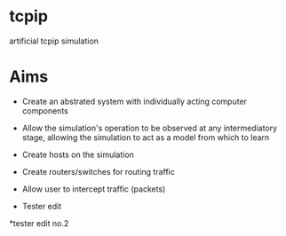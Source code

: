 # tcpip
artificial tcpip simulation
# Aims
* Create an abstrated system with individually acting computer components
* Allow the simulation's operation to be observed at any intermediatory stage, allowing the simulation to act as a model from which to learn
* Create hosts on the simulation
* Create routers/switches for routing traffic
* Allow user to intercept traffic (packets)

* Tester edit

*tester edit no.2
